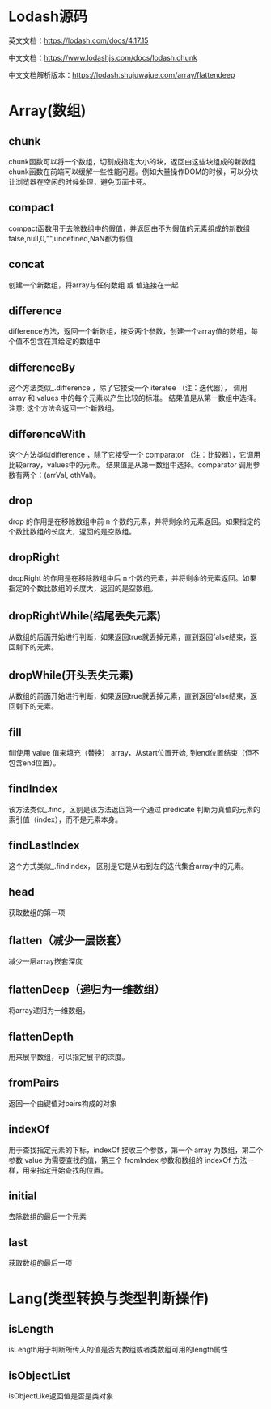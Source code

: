 # Lodash源码
英文文档：https://lodash.com/docs/4.17.15

中文文档：https://www.lodashjs.com/docs/lodash.chunk

中文文档解析版本：https://lodash.shujuwajue.com/array/flattendeep

# Array(数组)

## chunk

chunk函数可以将一个数组，切割成指定大小的块，返回由这些块组成的新数组
chunk函数在前端可以缓解一些性能问题。例如大量操作DOM的时候，可以分块让浏览器在空闲的时候处理，避免页面卡死。

## compact

compact函数用于去除数组中的假值，并返回由不为假值的元素组成的新数组
false,null,0,"",undefined,NaN都为假值

## concat

创建一个新数组，将array与任何数组 或 值连接在一起

## difference

difference方法，返回一个新数组，接受两个参数，创建一个array值的数组，每个值不包含在其给定的数组中

## differenceBy
这个方法类似_.difference ，除了它接受一个 iteratee （注：迭代器）， 调用array 和 values 中的每个元素以产生比较的标准。 结果值是从第一数组中选择。
注意: 这个方法会返回一个新数组。

## differenceWith

这个方法类似difference ，除了它接受一个 comparator （注：比较器），它调用比较array，values中的元素。 结果值是从第一数组中选择。comparator 调用参数有两个：(arrVal, othVal)。

## drop

drop 的作用是在移除数组中前 n 个数的元素，并将剩余的元素返回。如果指定的个数比数组的长度大，返回的是空数组。

## dropRight

dropRight 的作用是在移除数组中后 n 个数的元素，并将剩余的元素返回。如果指定的个数比数组的长度大，返回的是空数组。

## dropRightWhile(结尾丢失元素)

从数组的后面开始进行判断，如果返回true就丢掉元素，直到返回false结束，返回剩下的元素。

## dropWhile(开头丢失元素)

从数组的前面开始进行判断，如果返回true就丢掉元素，直到返回false结束，返回剩下的元素。

## fill

fill使用 value 值来填充（替换） array，从start位置开始, 到end位置结束（但不包含end位置）。

## findIndex

该方法类似_.find，区别是该方法返回第一个通过 predicate 判断为真值的元素的索引值（index），而不是元素本身。

## findLastIndex

这个方式类似_.findIndex， 区别是它是从右到左的迭代集合array中的元素。

## head

获取数组的第一项

## flatten（减少一层嵌套）

减少一层array嵌套深度

## flattenDeep（递归为一维数组）

将array递归为一维数组。

## flattenDepth

用来展平数组，可以指定展平的深度。

## fromPairs

返回一个由键值对pairs构成的对象

## indexOf

用于查找指定元素的下标，indexOf 接收三个参数，第一个 array 为数组，第二个参数 value 为需要查找的值，第三个 fromIndex 参数和数组的 indexOf 方法一样，用来指定开始查找的位置。

## initial

去除数组的最后一个元素

## last

获取数组的最后一项

# Lang(类型转换与类型判断操作)

## isLength

isLength用于判断所传入的值是否为数组或者类数组可用的length属性

## isObjectList

isObjectLike返回值是否是类对象
